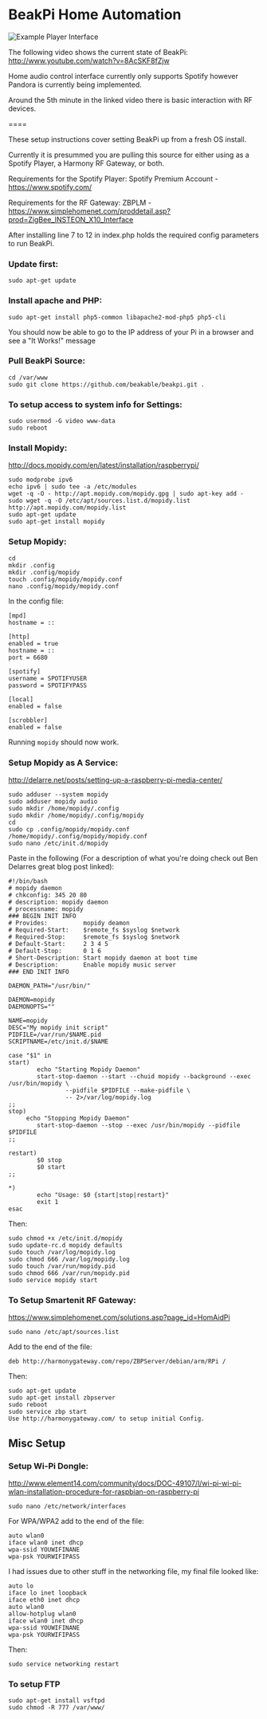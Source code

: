 # BeakPi Home Automation

![Example Player Interface](http://www.beakable.com/img/preview-1.png)

The following video shows the current state of BeakPi: http://www.youtube.com/watch?v=8AcSKF8fZjw

Home audio control interface currently only supports Spotify however Pandora is currently being implemented.

Around the 5th minute in the linked video there is basic interaction with RF devices.

====

These setup instructions cover setting BeakPi up from a fresh OS install.

Currently it is presummed you are pulling this source for either using as a Spotify Player, a Harmony RF Gateway, or both.

Requirements for the Spotify Player: Spotify Premium Account - https://www.spotify.com/

Requirements for the RF Gateway: ZBPLM - https://www.simplehomenet.com/proddetail.asp?prod=ZigBee_INSTEON_X10_Interface


After installing line 7 to 12 in index.php holds the required config parameters to run BeakPi.



### Update first:

`sudo apt-get update`


### Install apache and PHP:

`sudo apt-get install php5-common libapache2-mod-php5 php5-cli`

You should now be able to go to the IP address of your Pi in a browser and see a "It Works!" message


### Pull BeakPi Source:

```
cd /var/www
sudo git clone https://github.com/beakable/beakpi.git .
```


### To setup access to system info for Settings:

```
sudo usermod -G video www-data
sudo reboot
```

### Install Mopidy:

http://docs.mopidy.com/en/latest/installation/raspberrypi/

```
sudo modprobe ipv6
echo ipv6 | sudo tee -a /etc/modules
wget -q -O - http://apt.mopidy.com/mopidy.gpg | sudo apt-key add -
sudo wget -q -O /etc/apt/sources.list.d/mopidy.list http://apt.mopidy.com/mopidy.list
sudo apt-get update
sudo apt-get install mopidy
```


### Setup Mopidy:

```
cd
mkdir .config
mkdir .config/mopidy
touch .config/mopidy/mopidy.conf
nano .config/mopidy/mopidy.conf
```

In the config file:
```
[mpd]
hostname = ::

[http]
enabled = true
hostname = ::
port = 6680

[spotify]
username = SPOTIFYUSER
password = SPOTIFYPASS

[local]
enabled = false

[scrobbler]
enabled = false
```

Running `mopidy` should now work.


### Setup Mopidy as A Service:

http://delarre.net/posts/setting-up-a-raspberry-pi-media-center/

```
sudo adduser --system mopidy
sudo adduser mopidy audio
sudo mkdir /home/mopidy/.config
sudo mkdir /home/mopidy/.config/mopidy
cd
sudo cp .config/mopidy/mopidy.conf /home/mopidy/.config/mopidy/mopidy.conf
sudo nano /etc/init.d/mopidy
```

Paste in the following (For a description of what you're doing check out Ben Delarres great blog post linked):

```
#!/bin/bash
# mopidy daemon
# chkconfig: 345 20 80
# description: mopidy daemon
# processname: mopidy
### BEGIN INIT INFO
# Provides:          mopidy deamon
# Required-Start:    $remote_fs $syslog $network
# Required-Stop:     $remote_fs $syslog $network
# Default-Start:     2 3 4 5
# Default-Stop:      0 1 6
# Short-Description: Start mopidy daemon at boot time
# Description:       Enable mopidy music server
### END INIT INFO

DAEMON_PATH="/usr/bin/"

DAEMON=mopidy
DAEMONOPTS=""

NAME=mopidy
DESC="My mopidy init script"
PIDFILE=/var/run/$NAME.pid
SCRIPTNAME=/etc/init.d/$NAME

case "$1" in
start)
        echo "Starting Mopidy Daemon"
        start-stop-daemon --start --chuid mopidy --background --exec /usr/bin/mopidy \
                --pidfile $PIDFILE --make-pidfile \
                -- 2>/var/log/mopidy.log
;;
stop)
     echo "Stopping Mopidy Daemon"
        start-stop-daemon --stop --exec /usr/bin/mopidy --pidfile $PIDFILE
;;

restart)
        $0 stop
        $0 start
;;

*)
        echo "Usage: $0 {start|stop|restart}"
        exit 1
esac
```

Then:

```
sudo chmod +x /etc/init.d/mopidy
sudo update-rc.d mopidy defaults
sudo touch /var/log/mopidy.log
sudo chmod 666 /var/log/mopidy.log
sudo touch /var/run/mopidy.pid
sudo chmod 666 /var/run/mopidy.pid
sudo service mopidy start
```


### To Setup Smartenit RF Gateway:

https://www.simplehomenet.com/solutions.asp?page_id=HomAidPi

`sudo nano /etc/apt/sources.list`

Add to the end of the file:

`deb http://harmonygateway.com/repo/ZBPServer/debian/arm/RPi /`

Then:

```
sudo apt-get update
sudo apt-get install zbpserver
sudo reboot
sudo service zbp start
Use http://harmonygateway.com/ to setup initial Config.
```

## Misc Setup


### Setup Wi-Pi Dongle:

http://www.element14.com/community/docs/DOC-49107/l/wi-pi-wi-pi-wlan-installation-procedure-for-raspbian-on-raspberry-pi

`sudo nano /etc/network/interfaces`

For WPA/WPA2 add to the end of the file:

```
auto wlan0
iface wlan0 inet dhcp
wpa-ssid YOUWIFINANE
wpa-psk YOURWIFIPASS
```


I had issues due to other stuff in the networking file, my final file looked like:

```
auto lo
iface lo inet loopback
iface eth0 inet dhcp
auto wlan0
allow-hotplug wlan0
iface wlan0 inet dhcp
wpa-ssid YOUWIFINANE
wpa-psk YOURWIFIPASS
```

Then:

`sudo service networking restart`


### To setup FTP

```
sudo apt-get install vsftpd
sudo chmod -R 777 /var/www/
```
